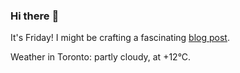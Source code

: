 ### Hi there :wave:

It's Friday! I might be crafting a fascinating [blog post](https://benjaminwuethrich.dev).

Weather in Toronto: partly cloudy, at +12°C.
